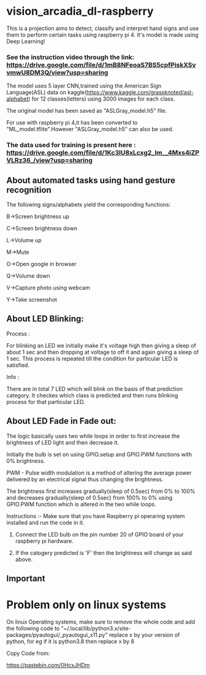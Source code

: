 # vision_arcadia_dl-raspberry
This is a projection aims to detect, classify and interpret hand signs and use them to perform certain tasks using raspberry pi 4. It's model is made using Deep Learning! 


### See the instruction video through the link: https://drive.google.com/file/d/1mB8NFeoaS7BS5cpfPiskXSvvmwU8DM3Q/view?usp=sharing



The model uses 5 layer CNN,trained using the American Sign Language(ASL) data on kaggle(https://www.kaggle.com/grassknoted/asl-alphabet) for 12 classes(letters) using 3000 images for each class.

The original model has been saved as "ASLGray_model.h5" file.

For use with raspberry pi 4,it has been converted to "ML_model.tflite".However "ASLGray_model.h5" can also be used.



### The data used for training is present here : https://drive.google.com/file/d/1Kc3lU8xLcxg2_Im__4Mxs4iZPVLRz36_/view?usp=sharing

## About automated tasks using hand gesture recognition
The following signs/alphabets yield the corresponding functions:

B->Screen brightness up

C->Screen brightness down

L->Volume up

M->Mute

O->Open google in browser

Q->Volume down

V->Capture photo using webcam

Y->Take screenshot

## About LED Blinking:

Process : 

For blinking an LED we initially make it's voltage high then giving a sleep of about 1 sec and then dropping at voltage to off it and again giving a sleep of 1 sec. This process is repeated till the condition for particular LED is satisfied.

Info : 

There are in total 7 LED which will blink on the basis of that prediction category. It checkes which class is predicted and then runs blinking process for that particular LED.


## About LED Fade in Fade out:

The logic basically uses two while loops in order  to first increase the brightness of LED light 
and then decrease it. 

Initially the bulb is set on using GPIO.setup and GPIO.PWM functions with 0% brightness.

PWM - Pulse width modulation is a method of altering the average power delivered by an electrical signal
thus changing the brightness.

The brightness first increases gradually(sleep of 0.5sec) from 0% to 100% and decreases gradually(sleep of 0.5sec) from 100% to 0% using GPIO.PWM
function which is altered in the two while loops.

Instructions :-
 Make sure that you have Raspberry pi operaring system installed and run the code in it.

1) Connect the LED bulb on the pin number 20 of GPIO board of your raspberry pi hardware.

2) If the catogery predicted is 'F' then the brightness will change as said above.



## Important ##
# Problem only on linux systems
On linux Operating systems, make sure to remove the whole code and add the following code to 
"~/.local/lib/python3.x/site-packages/pyautogui/_pyautogui_x11.py"
replace x by your version of python, for eg if it is python3.8 then replace x by 8

Copy Code from:

https://pastebin.com/0HcxJHDm
